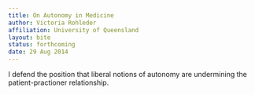 ```yaml
---
title: On Autonomy in Medicine
author: Victoria Rohleder
affiliation: University of Queensland
layout: bite
status: forthcoming
date: 29 Aug 2014
---
```


I defend the position that liberal notions of autonomy are undermining the patient-practioner relationship.